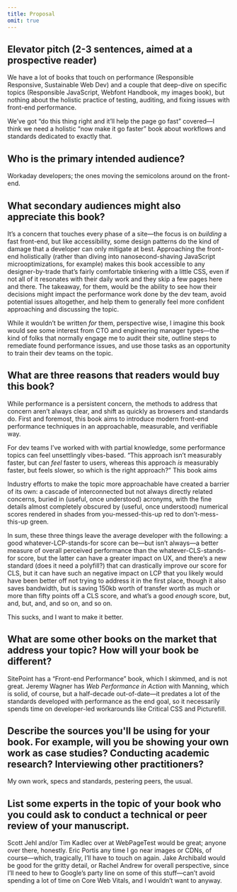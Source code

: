 ```yaml
---
title: Proposal
omit: true
---
```


## Elevator pitch (2-3 sentences, aimed at a prospective reader)

We have a lot of books that touch on performance (Responsible Responsive, Sustainable Web Dev) and a couple that deep-dive on specific topics (Responsible JavaScript, Webfont Handbook, my images book), but nothing about the holistic practice of testing, auditing, and fixing issues with front-end performance. 

We’ve got “do this thing right and it’ll help the page go fast” covered—I think we need a holistic “now make it go faster” book about workflows and standards dedicated to exactly that.

## Who is the primary intended audience?

Workaday developers; the ones moving the semicolons around on the front-end.

## What secondary audiences might also appreciate this book?

It’s a concern that touches every phase of a site—the focus is on _building_ a fast front-end, but like accessibility, some design patterns do the kind of damage that a developer can only mitigate at best. Approaching the front-end holistically (rather than diving into nanosecond-shaving JavaScript microoptimizations, for example) makes this book accessible to any designer-by-trade that’s fairly comfortable tinkering with a little CSS, even if not all of it resonates with their daily work and they skip a few pages here and there. The takeaway, for them, would be the ability to see how their decisions might impact the performance work done by the dev team, avoid potential issues altogether, and help them to generally feel more confident approaching and discussing the topic.

While it wouldn’t be written _for_ them, perspective wise, I imagine this book would see some interest from CTO and engineering manager types—the kind of folks that normally engage me to audit their site, outline steps to remediate found performance issues, and use those tasks as an opportunity to train their dev teams on the topic.

## What are three reasons that readers would buy this book?

While performance is a persistent concern, the methods to address that concern aren’t always clear, and shift as quickly as browsers and standards do. First and foremost, this book aims to introduce modern front-end performance techniques in an approachable, measurable, and verifiable way.

For dev teams I’ve worked with with partial knowledge, some performance topics can feel unsettlingly vibes-based. “This approach isn’t measurably faster, but can _feel_ faster to users, whereas this approach _is_ measurably faster, but feels slower, so which is the right approach?” This book aims 

Industry efforts to make the topic more approachable have created a barrier of its own: a cascade of interconnected but not always directly related concerns, buried in (useful, once understood) acronyms, with the fine details almost completely obscured by (useful, once understood) numerical scores rendered in shades from you-messed-this-up red to don’t-mess-this-up green.

In sum, these three things leave the average developer with the following: a good whatever-LCP-stands-for score can be—but isn’t always—a better measure of overall perceived performance than the whatever-CLS-stands-for score, but the latter can have a greater impact on UX, and there’s a new standard (does it need a polyfill?) that can drastically improve our score for CLS, but it can have such an negative impact on LCP that you likely would have been better off not trying to address it in the first place, though it also saves bandwidth, but is saving 150kb worth of transfer worth as much or more than fifty points off a CLS score, and what’s a good _enough_ score, but, and, but, and, and so on, and so on.

This sucks, and I want to make it better.

## What are some other books on the market that address your topic? How will your book be different?

SitePoint has a “Front-end Performance” book, which I skimmed, and is not great. Jeremy Wagner has _Web Performance in Action_ with Manning, which is solid, of course, but a half-decade out-of-date—it predates a lot of the standards developed with performance as the end goal, so it necessarily spends time on developer-led workarounds like Critical CSS and Picturefill.


## Describe the sources you'll be using for your book. For example, will you be showing your own work as case studies? Conducting academic research? Interviewing other practitioners?

My own work, specs and standards, pestering peers, the usual.

## List some experts in the topic of your book who you could ask to conduct a technical or peer review of your manuscript.

Scott Jehl and/or Tim Kadlec over at WebPageTest would be great; anyone over there, honestly. Eric Portis any time I go near images or CDNs, of course—which, tragically, I’ll have to touch on again. Jake Archibald would be good for the gritty detail, or Rachel Andrew for overall perspective, since I’ll need to hew to Google’s party line on some of this stuff—can’t avoid spending a lot of time on Core Web Vitals, and I wouldn’t want to anyway.






